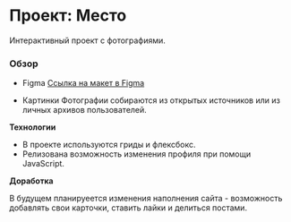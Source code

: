 # Проект: Место

Интерактивный проект с фотографиями.

### Обзор

* Figma
[Ссылка на макет в Figma](https://www.figma.com/file/2cn9N9jSkmxD84oJik7xL7/JavaScript.-Sprint-4?node-id=0%3A1)

* Картинки
Фотографии собираются из открытых источников или из личных архивов пользователей.

**Технологии**

* В проекте используются гриды и флексбокс. 
* Релизована возможность изменения профиля при помощи JavaScript. 

**Доработка**

В будущем планируеется изменения наполнения сайта - возможность добавлять свои карточки, ставить лайки и делиться постами. 

